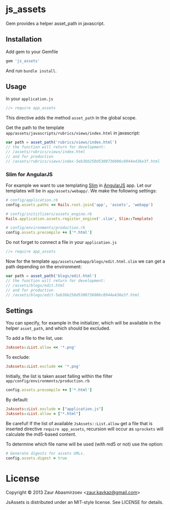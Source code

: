 # js_assets

Gem provides a helper asset_path in javascript.

## Installation

Add gem to your Gemfile
```ruby
gem 'js_assets'
```
And run `bundle install`.

## Usage

In your `application.js`
```javascript
//= require app_assets
```

This directive adds the method `asset_path` in the global scope.

Get the path to the template `app/assets/javascripts/rubrics/views/index.html` in javascript:
```javascript
var path = asset_path('rubrics/views/index.html')
// the function will return for development:
// /assets/rubrics/views/index.html
// and for production
// /assets/rubrics/views/index-5eb3bb250d5300736006c8944e436e3f.html
```

### Slim for AngularJS

For example we want to use templating [Slim](http://rubydoc.info/gems/slim/) in [AngularJS](https://angularjs.org) app. Let our templates will be in `app/assets/webapp/`. We make the following settings:
```ruby
# config/application.rb
config.assets.paths << Rails.root.join('app', 'assets', 'webapp')

# config/initizlizers/assets_engine.rb
Rails.application.assets.register_engine('.slim', Slim::Template)

# config/environments/production.rb
config.assets.precompile += ['*.html']
```

Do not forget to connect a file in your `application.js`
```javascript
//= require app_assets
```

Now for the template `app/assets/webapp/blogs/edit.html.slim` we can get a path depending on the environment:
```javascript
var path = asset_path('blogs/edit.html')
// the function will return for development:
// /assets/blogs/edit.html
// and for production
// /assets/blogs/edit-5eb3bb250d5300736006c8944e436e3f.html
```

## Settings

You can specify, for example in the initializer, which will be available in the helper `asset_path`, and which should be excluded.

To add a file to the list, use:
```ruby
JsAssets::List.allow << '*.png'
```
To exclude:
```ruby
JsAssets::List.exclude << '*.png'
```
Initially, the list is taken asset falling within the filter `app/config/environments/production.rb`
```ruby
config.assets.precompile += ['*.html']
```
By default:
```ruby
JsAssets::List.exclude = ["application.js"]
JsAssets::List.allow = ["*.html"]
```

Be careful! If the list of available `JsAssets::List.allow` get a file that is inserted directive `require app_assets`, recursion will occur as `sprockets` will calculate the md5-based content.

To determine which file name will be used (with md5 or not) use the option:
```ruby
# Generate digests for assets URLs.
config.assets.digest = true
```

# License #

Copyright &copy; 2013 Zaur Abasmirzoev <<zaur.kavkaz@gmail.com>>

JsAssets is distributed under an MIT-style license. See LICENSE for
details.

